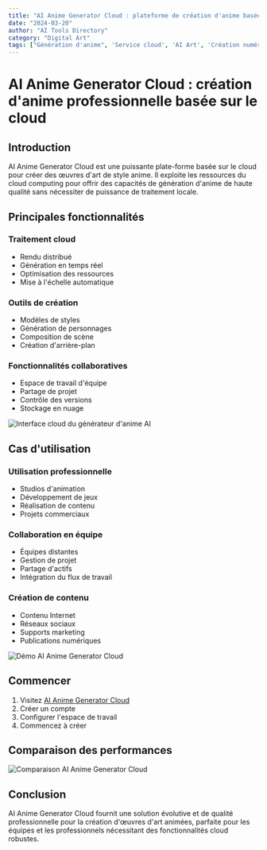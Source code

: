 ```yaml
---
title: "AI Anime Generator Cloud : plateforme de création d'anime basée sur le cloud"
date: "2024-03-20"
author: "AI Tools Directory"
category: "Digital Art"
tags: ["Génération d'anime", 'Service cloud', 'AI Art', 'Création numérique']
---
```

# AI Anime Generator Cloud : création d'anime professionnelle basée sur le cloud

## Introduction

AI Anime Generator Cloud est une puissante plate-forme basée sur le cloud pour créer des œuvres d'art de style anime. Il exploite les ressources du cloud computing pour offrir des capacités de génération d'anime de haute qualité sans nécessiter de puissance de traitement locale.

## Principales fonctionnalités

### Traitement cloud
- Rendu distribué
- Génération en temps réel
- Optimisation des ressources
- Mise à l'échelle automatique

### Outils de création
- Modèles de styles
- Génération de personnages
- Composition de scène
- Création d'arrière-plan

### Fonctionnalités collaboratives
- Espace de travail d'équipe
- Partage de projet
- Contrôle des versions
- Stockage en nuage

![Interface cloud du générateur d'anime AI](/imgs/ai-anime-generator-cloud/interface.jpg)

## Cas d'utilisation

### Utilisation professionnelle
- Studios d'animation
- Développement de jeux
- Réalisation de contenu
- Projets commerciaux

### Collaboration en équipe
- Équipes distantes
- Gestion de projet
- Partage d'actifs
- Intégration du flux de travail

### Création de contenu
- Contenu Internet
- Réseaux sociaux
- Supports marketing
- Publications numériques

![Démo AI Anime Generator Cloud](/imgs/ai-anime-generator-cloud/demo.jpg)

## Commencer

1. Visitez [AI Anime Generator Cloud](https://ai-anime-generator-cloud.com)
2. Créer un compte
3. Configurer l'espace de travail
4. Commencez à créer

## Comparaison des performances

![Comparaison AI Anime Generator Cloud](/imgs/ai-anime-generator-cloud/comparison.jpg)

## Conclusion

AI Anime Generator Cloud fournit une solution évolutive et de qualité professionnelle pour la création d'œuvres d'art animées, parfaite pour les équipes et les professionnels nécessitant des fonctionnalités cloud robustes.